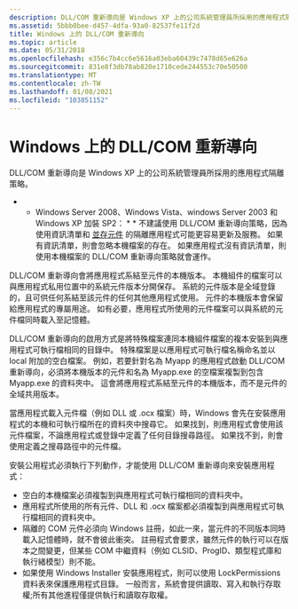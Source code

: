 ```yaml
---
description: DLL/COM 重新導向是 Windows XP 上的公司系統管理員所採用的應用程式隔離策略。
ms.assetid: 5bbb0bee-d457-4dfa-93a0-82537fe11f2d
title: Windows 上的 DLL/COM 重新導向
ms.topic: article
ms.date: 05/31/2018
ms.openlocfilehash: e356c7b4cc6e5616a03eba60439c7478d65e626a
ms.sourcegitcommit: 831e8f3db78ab820e1710cede244553c70e50500
ms.translationtype: MT
ms.contentlocale: zh-TW
ms.lasthandoff: 01/08/2021
ms.locfileid: "103851152"
---
```

# <a name="dllcom-redirection-on-windows"></a>Windows 上的 DLL/COM 重新導向

DLL/COM 重新導向是 Windows XP 上的公司系統管理員所採用的應用程式隔離策略。

* * Windows Server 2008、Windows Vista、windows Server 2003 和 Windows XP 加裝 SP2： * * 不建議使用 DLL/COM 重新導向策略，因為使用資訊清單和 [並存元件](about-side-by-side-assemblies-.md) 的隔離應用程式可能更容易更新及服務。 如果有資訊清單，則會忽略本機檔案的存在。 如果應用程式沒有資訊清單，則使用本機檔案的 DLL/COM 重新導向策略就會運作。

DLL/COM 重新導向會將應用程式系結至元件的本機版本。 本機組件的檔案可以與應用程式私用位置中的系統元件版本分開保存。 系統的元件版本是全域登錄的，且可供任何系結至該元件的任何其他應用程式使用。 元件的本機版本會保留給應用程式的專屬用途。 如有必要，應用程式所使用的元件檔案可以與系統的元件檔同時載入至記憶體。

DLL/COM 重新導向的啟用方式是將特殊檔案連同本機組件檔案的複本安裝到與應用程式可執行檔相同的目錄中。 特殊檔案是以應用程式可執行檔名稱命名並以 local 附加的空白檔案。 例如，若要針對名為 Myapp 的應用程式啟動 DLL/COM 重新導向，必須將本機版本的元件和名為 Myapp.exe 的空檔案複製到包含 Myapp.exe 的資料夾中。 這會將應用程式系結至元件的本機版本，而不是元件的全域共用版本。

當應用程式載入元件檔（例如 DLL 或 .ocx 檔案）時，Windows 會先在安裝應用程式的本機和可執行檔所在的資料夾中搜尋它。 如果找到，則應用程式會使用該元件檔案，不論應用程式或登錄中定義了任何目錄搜尋路徑。 如果找不到，則會使用定義之搜尋路徑中的元件檔。

安裝公用程式必須執行下列動作，才能使用 DLL/COM 重新導向來安裝應用程式：

-   空白的本機檔案必須複製到與應用程式可執行檔相同的資料夾中。
-   應用程式所使用的所有元件、DLL 和 .ocx 檔案都必須複製到與應用程式可執行檔相同的資料夾中。
-   隔離的 COM 元件必須向 Windows 註冊，如此一來，當元件的不同版本同時載入記憶體時，就不會彼此衝突。 註冊程式會要求，雖然元件的執行可以在版本之間變更，但某些 COM 中繼資料（例如 CLSID、ProgID、類型程式庫和執行緒模型）則不能。
-   如果使用 Windows Installer 安裝應用程式，則可以使用 LockPermissions 資料表來保護應用程式目錄。 一般而言，系統會提供讀取、寫入和執行存取權;所有其他進程僅提供執行和讀取存取權。

 

 



